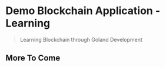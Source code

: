# Demo Blockchain Application - Learning
> Learning Blockchain through Goland Development

## More To Come

